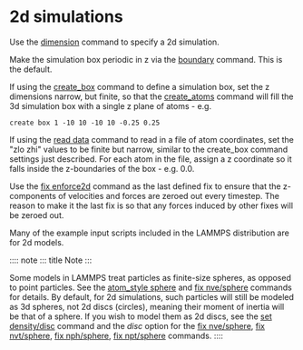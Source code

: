 # 2d simulations

Use the [dimension](dimension) command to specify a 2d simulation.

Make the simulation box periodic in z via the [boundary](boundary)
command. This is the default.

If using the [create_box](create_box) command to define a simulation
box, set the z dimensions narrow, but finite, so that the
[create_atoms](create_atoms) command will fill the 3d simulation box
with a single z plane of atoms - e.g.

``` LAMMPS
create box 1 -10 10 -10 10 -0.25 0.25
```

If using the [read data](read_data) command to read in a file of atom
coordinates, set the \"zlo zhi\" values to be finite but narrow, similar
to the create_box command settings just described. For each atom in the
file, assign a z coordinate so it falls inside the z-boundaries of the
box - e.g. 0.0.

Use the [fix enforce2d](fix_enforce2d) command as the last defined fix
to ensure that the z-components of velocities and forces are zeroed out
every timestep. The reason to make it the last fix is so that any forces
induced by other fixes will be zeroed out.

Many of the example input scripts included in the LAMMPS distribution
are for 2d models.

:::: note
::: title
Note
:::

Some models in LAMMPS treat particles as finite-size spheres, as opposed
to point particles. See the [atom_style sphere](atom_style) and [fix
nve/sphere](fix_nve_sphere) commands for details. By default, for 2d
simulations, such particles will still be modeled as 3d spheres, not 2d
discs (circles), meaning their moment of inertia will be that of a
sphere. If you wish to model them as 2d discs, see the [set
density/disc](set) command and the *disc* option for the [fix
nve/sphere](fix_nve_sphere), [fix nvt/sphere](fix_nvt_sphere), [fix
nph/sphere](fix_nph_sphere), [fix npt/sphere](fix_npt_sphere) commands.
::::

